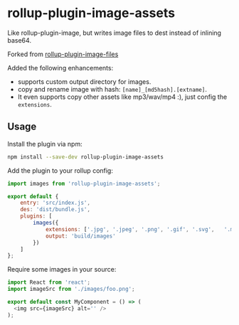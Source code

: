 # rollup-plugin-image-assets
Like rollup-plugin-image, but writes image files to dest instead of inlining base64. 

Forked from [rollup-plugin-image-files](https://github.com/bspaulding/rollup-plugin-image-files)

Added the following enhancements:

- supports custom output directory for images.
- copy and rename image with hash: `[name]_[md5hash].[extname]`.
- It even supports copy other assets like mp3/wav/mp4 :), just config the `extensions`.

## Usage

Install the plugin via npm:

```bash
npm install --save-dev rollup-plugin-image-assets
```

Add the plugin to your rollup config:

```javascript
import images from 'rollup-plugin-image-assets';

export default {
	entry: 'src/index.js',
	des: 'dist/bundle.js',
	plugins: [
		images({
			extensions: ['.jpg', '.jpeg', '.png', '.gif', '.svg',   '.mp3', '.wav']
			output: 'build/images'
		})
	]
};
```

Require some images in your source:

```javascript
import React from 'react';
import imageSrc from './images/foo.png';

export default const MyComponent = () => (
  <img src={imageSrc} alt='' />
);
```
